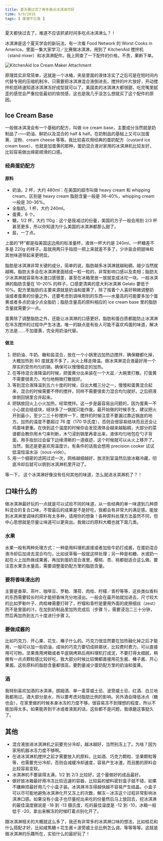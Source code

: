 ```yaml
---
title: 夏天要过完了再多做点冰淇淋可好
time: 9/9/2016
tags: [ 废寝不忘食 ]
...
```


夏天都快过去了，难道不应该抓紧时间多吃点冰淇淋么？！

<!-- $more -->

<!-- $TOC -->

冰淇淋是这个夏天学会的新玩法，有一次看 Food Network 的 Worst Cooks in America，里面一集大家学习／比赛做冰淇淋，用到了 KitchenAid 搅拌机（stand mixer）和冰淇淋配件。我上网查了一下配件的价格，不贵，果断下单。

![KitchenAid Ice Cream Maker Attachment](/images/posts/2016/kitchenaid-ice-cream-maker.jpg "KitchenAid Ice Cream Maker Attachment")

原理其实非常简单，这就是一个冰桶，夹层里面的液体冻实了之后可是在短时间内代替专用的压缩机制冷，只需要把冰淇淋混合液倒进去，搅拌的叶片放好，开动搅拌机低转速知道冰淇淋冻好成型就可以了。美国卖的冰淇淋大都很甜，吃完嘴里腻歪的感觉会严重拉低最初的愉悦感，这也是我几乎没怎么想就买了这个配件的原因。

## Ice Cream Base

一般做冰淇凌会有一个基础的配方，叫做 ice cream base，主要成分当然就是奶制品了——奶油、鲜奶以及混合的 half & half。在奶制品的基础上又可以加蛋黄、淀粉、cream cheese 等等。我比较喜欢用经典的蛋奶配方（custard ice cream base），也就是加蛋黄的那种，蛋奶混合液对家用的冰淇淋机比较友好，比较容易做出绵密顺滑的口感。

### 经典蛋奶配方

#### 原料

- 奶油，2 杯，大约 480ml：在美国的超市叫做 heavy cream 和 whipping cream，区别是 heavy cream 脂肪含量一般是 36–40%，whipping cream 一般是 30–36%。
- 全脂奶，1 杯，大约 240ml。
- 蛋黄，6 个。
- 糖，1/2 杯，大约 110g：这个是我减过的份量，美国的方子一般会用到 2/3 杯甚至更多，所以你知道为什么美国的冰淇淋都那么甜了。
- 盐，一丁点。

上面的“杯”都是指美国这边用的标准量杯，液体一杯大约是 240ml，一杯糖差不多是 220g 的样子。盐就用两只手指捏一把上来就差不多了，少许盐会把甜味和其他味道带起来更明显。

脂肪是冰淇淋非常关键的成分，简单的说，脂肪越多冰淇淋就越粘稠，越少当然就越稀。脂肪太多会在冰淇淋里面结成一粒一粒的，非常影响口感以及卖相；脂肪太少冰淇淋就容易有冰渣口感很差，甚至在冰箱里放一放就变成冰坨一块。一般冰淇淋的脂肪含量在 10–20% 的样子，口感更清爽的意大利冰淇淋 Gelato 要低于 10%。配方里脂肪的主要来源就是奶油和蛋黄了，除了按着个人喜好稍微调整奶油或者蛋黄的份量之外，还要考虑到调味用到的东西——水量高的可能要多加个蛋黄或者多点奶油少点全脂奶；脂肪含量高的原料相应的 ice cream base 里的脂肪含量就需要少一点。

蛋黄除了调整脂肪之外，还能让冰淇淋的口感更好。脂肪和蛋白质都能防止冰淇淋在冷冻搅拌的过程中产生冰渣。唯一的缺点是有些人可能不喜欢鸡蛋的味道，解决方法是……不加蛋黄，完全用奶油代替。

#### 做法

1. 把奶油、牛奶、糖和盐混合，放在一个小锅里边加热边搅拌，确保糖都化掉，大概加热到 80 度就差不多了，从火上移走降温。做冰淇淋混合液最好用一个厚实的受热均匀的锅，确保可以慢慢稳定的加热。
2. 在等待混合液降温的时候，把蛋黄分出来装在一个大盆／大碗里打散。打蛋黄不需要很卖力，均匀地稍微打散就好。
3. 等到混合液降温到五六十度的时候，舀出大概三分之一，慢慢和蛋黄混合起来，混合的时候需要不停的搅拌，同样不需要很卖力混合均匀就好。之后把液体倒回锅里合并起来。
4. 把锅放回火上小火加热，经常搅拌。这一步是最容易出问题的，因为蛋黄一不小心就会结成块，结块多了一锅就只能作废。最开始做的时候手生，建议把火开到最小，至少二三十秒搅拌一下，搅拌的时候注意不要漏过靠近锅底的地方。加热的温度不要超过 76 度（170 华氏度），否则会很容易结块而且还会让鸡蛋味更重。在快到这个温度的时候你会发现液体会越来越黏稠，大部分的菜谱都会教你用木勺来判断，木勺浸到锅里再拿出来，液体均匀地包在勺子背面，用手指划过会留下边缘清晰的一道痕迹，这个时候就可以从火上移开了。当然，我还是更喜欢用温度计。有条件的话我会想用 precision cooker 试试低温恒温水浴（sous-vide）。
5. 用一个细密的滤网过滤一次，网格越细越好，放凉到室温然后放冰箱冷藏，彻底冷却后就可以倒到冰淇淋机里开动了。

等一下， 这个冰淇淋好像没有任何其他的味道，怎么就进冰淇淋机了？！

## 口味什么的

做冰淇淋最好玩的一点就是可以试验不同的味道，从一些经典的单一味道到几种原料混合的复合口味，不管最后的成果是不是好吃，我都会有非常大的满足感。能放到冰淇淋里调味的原料有太多种，请用你的想象！各种原料处理方法虽然不同，但中心思想就是尽量让味道可以更突出。我做过的原料大概也就下面几类。

### 水果

水果一般有两种处理方式：一种是用料理机直接或者加些牛奶打成酱，在蛋奶混合液冷却后加进去混合均匀，比如说草莓一般就这样处理；另一种是和糖、水或奶一起在火上加热做成果酱，再加到蛋奶混合液里，樱桃、杏、桃都挺适合这么做。要注意水果含水量高，需要调整蛋奶配方里的脂肪含量。

### 要将香味浸出的

主要是香草、茶叶、咖啡豆、罗勒、薄荷、肉桂、柠檬／青柠等等，这些类似香料的东西需要较长时间才能把香味充分地浸出。一般会在最开始就加进去，尺寸较大的比如罗勒叶子、肉桂棒需要打碎了，柠檬和青柠是要用外面的皮擦细丝（zest）而不是里面的汁。在加到奶制品里加热完成后（步骤 1），需要浸泡二三十分钟，然后再加热到五六十度进行步骤 2。

### 要做成酱的

比如巧克力、开心果、花生、榛子什么的。巧克力很显然要在加热融化掉之后才能用，一般可以加一些奶油，成块的巧克力要切成碎屑状，比较费时费力，可以直接用可可粉。坚果类用烤箱或者平底锅烤熟后用料理机打成泥，不要打得太细腻，稍微有一点点颗粒感比较好吃，我大部分时候比较懒都直接用花生酱、榛子酱、开心果酱。这些原料的脂肪含量都很高，要酌量减少蛋奶配方里的奶油和蛋黄。

### 酒

我特别喜欢加酒的冰淇淋，朗姆酒、单一麦芽威士忌、波旁威士忌、红酒、白兰地我都用过。酒大部分是水，所以要考虑对脂肪比例的影响。另外酒会降低冰点（糖也会），在家里做的时候本身冰冻的力度不够，很容易冻不到理想的程度，所以不能加得太多。如果能弄到干冰或者液氮的话，这些都不是问题，我琢磨这事挺久了。

## 其他

- 混合液放进冰淇淋机之前要充分冷却，越冰越好，当然别冻上了。为啥？因为家用机器冰冻力度不够啊。
- 在进冰淇淋机搅拌之前才需要放入的原料，比如酒、巧克力颗粒、坚果颗粒等等，也需要充分冷却，否则会减缓冷却速度，容易产生冰渣，而且脆的原料会比较容易变软。
- 冰淇淋机不要装得太满，1/2 到 2/3 比较好，这个量做好的成品最好。
- 做好放冰箱最好用冷冻比较迅速的容器，比较扁的塑料密封盒子就不错，如果不嫌麻烦最好用几个小盒子装。冰淇淋冷冻得越快越不容易产生结晶，小盒子可以尽可能地避免冰淇淋化开又冻上的次数，解冻－冰冻这个过程非常影响冰淇淋口感。如果没有小盒子也尽量挖出来吃的份量然后马上放回去，挖冰淇淋的最佳温度据说是 -18 到 -13 摄氏度，吃的最佳温度是 -12 到 -10，冰箱一般低于 -20，拿出来解冻的时候盯着点别化开了。

跟冰淇淋相关的大概就这么多了，我还有非常多的冰淇淋口味的想法，比如桂花和什么搭配才好，比如咸焦糖＋花生酱＋波旁威士忌比例怎么调，等等等等。这就是做冰淇淋的乐趣所在，实验什么的最好玩了！
